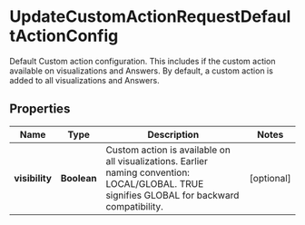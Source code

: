 

# UpdateCustomActionRequestDefaultActionConfig

Default Custom action configuration. This includes if the custom action available on visualizations and Answers. By default, a custom action is added to all visualizations and Answers.

## Properties

| Name | Type | Description | Notes |
|------------ | ------------- | ------------- | -------------|
|**visibility** | **Boolean** | Custom action is available on all visualizations. Earlier naming convention: LOCAL/GLOBAL. TRUE signifies GLOBAL for backward compatibility. |  [optional] |



